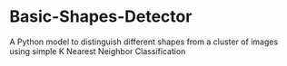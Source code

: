 # Basic-Shapes-Detector
A Python model to distinguish different shapes from a cluster of images using simple K Nearest Neighbor Classification
